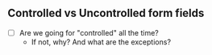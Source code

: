 ## Controlled vs Uncontrolled form fields

- [ ] Are we going for "controlled" all the time?
  - If not, why? And what are the exceptions?
